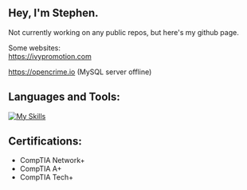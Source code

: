 ## Hey, I'm Stephen.

Not currently working on any public repos, but here's my github page.

Some websites:
<br />
https://ivypromotion.com

https://opencrime.io (MySQL server offline)


##  Languages and Tools:
[![My Skills](https://skillicons.dev/icons?i=cpp,js,python,react,express,mysql,azure,html,css)](https://skillicons.dev)


##  Certifications:
- CompTIA Network+
- CompTIA A+
- CompTIA Tech+
<!--
**winnmurray/winnmurray** is a ✨ _special_ ✨ repository because its `README.md` (this file) appears on your GitHub profile.

Here are some ideas to get you started:

- 🔭 I’m currently working on ...
- 🌱 I’m currently learning ...
- 👯 I’m looking to collaborate on ...
- 🤔 I’m looking for help with ...
- 💬 Ask me about ...
- 📫 How to reach me: ...
- 😄 Pronouns: ...
- ⚡ Fun fact: ...
-->
